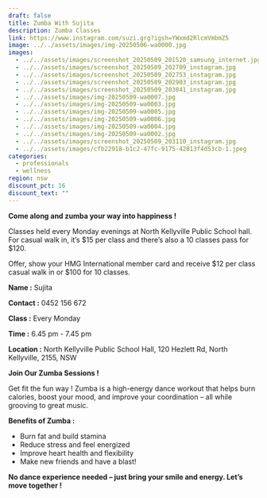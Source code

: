 ```yaml
---
draft: false
title: Zumba With Sujita
description: Zumba Classes
link: https://www.instagram.com/suzi.grg?igsh=YWxmd2RlcmVmbmZ5
image: ../../assets/images/img-20250506-wa0000.jpg
images:
  - ../../assets/images/screenshot_20250509_201520_samsung_internet.jpg
  - ../../assets/images/screenshot_20250509_202709_instagram.jpg
  - ../../assets/images/screenshot_20250509_202753_instagram.jpg
  - ../../assets/images/screenshot_20250509_202903_instagram.jpg
  - ../../assets/images/screenshot_20250509_203041_instagram.jpg
  - ../../assets/images/img-20250509-wa0007.jpg
  - ../../assets/images/img-20250509-wa0003.jpg
  - ../../assets/images/img-20250509-wa0005.jpg
  - ../../assets/images/img-20250509-wa0006.jpg
  - ../../assets/images/img-20250509-wa0004.jpg
  - ../../assets/images/img-20250509-wa0002.jpg
  - ../../assets/images/screenshot_20250509_203110_instagram.jpg
  - ../../assets/images/cfb22918-b1c2-47fc-9175-42813f4d53cb-1.jpeg
categories:
  - professionals
  - wellness
region: nsw
discount_pct: 16
discount_text: ""
---
```

**Come along and zumba your way into happiness !** 

Classes held every Monday evenings at North Kellyville Public School hall. For casual walk in, it’s $15 per class and there’s also a 10 classes pass for $120. 

Offer, show your HMG International member card and receive $12 per class casual walk in or $100 for 10 classes. 

**Name :** Sujita 

**Contact :** 0452 156 672

**Class :** Every Monday

**Time :** 6.45 pm - 7.45 pm

**Location :** North Kellyville Public School Hall, 120 Hezlett Rd, North Kellyville, 2155, NSW

**Join Our Zumba Sessions !**

Get fit the fun way ! Zumba is a high-energy dance workout that helps burn calories, boost your mood, and improve your coordination – all while grooving to great music.

**Benefits of Zumba :**

* Burn fat and build stamina
* Reduce stress and feel energized
* Improve heart health and flexibility
* Make new friends and have a blast!

**No dance experience needed – just bring your smile and energy. Let’s move together !**
